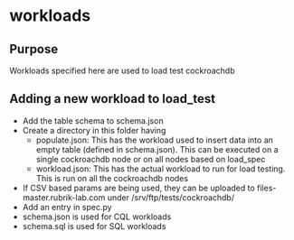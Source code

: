 # workloads

## Purpose
Workloads specified here are used to load test cockroachdb

## Adding a new workload to load_test
* Add the table schema to schema.json
* Create a directory in this folder having
  * populate.json: This has the workload used to insert data into an empty
    table (defined in schema.json).
    This can be executed on a single cockroachdb node or on all nodes
    based on load_spec
  * workload.json: This has the actual workload to run for load testing.
    This is run on all the cockroachdb nodes
* If CSV based params are being used, they can be uploaded to
  files-master.rubrik-lab.com under /srv/ftp/tests/cockroachdb/
* Add an entry in spec.py
* schema.json is used for CQL workloads
* schema.sql is used for SQL workloads
